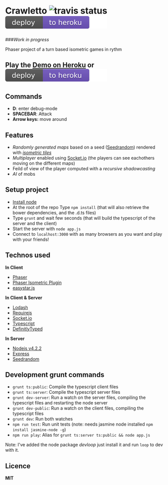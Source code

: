 # Crawletto ![travis status](https://travis-ci.org/beuted/Crawletto.svg?branch=master) [![Deploy](http://raw.githubusercontent.com/beuted/crawletto/master/public/assets/deploy-to-heroku.svg)](https://heroku.com/deploy)

###*Work in progress*

Phaser project of a turn based isometric games in rythm

## Play the [Demo on Heroku](https://crawletto.herokuapp.com/) or [![Deploy](http://raw.githubusercontent.com/beuted/crawletto/master/public/assets/deploy-to-heroku.svg)](https://heroku.com/deploy)

## Commands
* **D**: enter debug-mode
* **SPACEBAR**: Attack
* **Arrow keys:** move around

## Features
* _Randomly generated maps_ based on a seed ([Seedrandom](https://github.com/davidbau/seedrandom)) rendered with _[isometric tiles](http://www.rotates.org/phaser/iso/)_
* _Multiplayer_ enabled using [Socket.io](http://socket.io/) (the players can see eachothers moving on the different maps)
* Feild of view of the player computed with a _recursive shadowcasting_
* _AI_ of mobs

## Setup project
* [Install node](https://nodejs.org/)
* At the root of the repo Type `npm install` (that will also retrieve the bower dependencies, and the .d.ts files)
* Type `grunt` and wait few seconds (that will build the typescript of the server and the client)
* Start the server with `node app.js`
* Connect to `localhost:3000` with as many browsers as you want and play with your friends!

## Technos used

**In Client**
* [Phaser](http://www.phaser.io/)
* [Phaser Isometric Plugin](http://www.rotates.org/phaser/iso/)
* [easystar.js](http://www.easystarjs.com/)

**In Client & Server**
* [Lodash](https://lodash.com/)
* [Requirejs](http://requirejs.org/)
* [Socket.io](http://socket.io/)
* [Typescript](http://www.typescriptlang.org/)
* [DefinitlyTyped](http://definitelytyped.org/)

**In Server**
* [Nodejs v4.2.2](https://nodejs.org)
* [Express](http://expressjs.com/)
* [Seedrandom](https://github.com/davidbau/seedrandom)

## Development grunt commands
* `grunt ts:public`: Compile the typescript client files
* `grunt ts:server`: Compile the typescript server files
* `grunt dev-server`: Run a watch on the server files, compiling the typescript files and restarting the node server
* `grunt dev-public`: Run a watch on the client files, compiling the typescript files
* `grunt dev`: Run both watches
* `npm run test`: Run unit tests (note: needs jasmine node installed `npm install jasmine-node -g`)
* `npm run play`: Alias for `grunt ts:server ts:public && node app.js`

Note: I've added the node package _devloop_ just install it and run `loop` to dev with it.

## Licence
**MIT**
